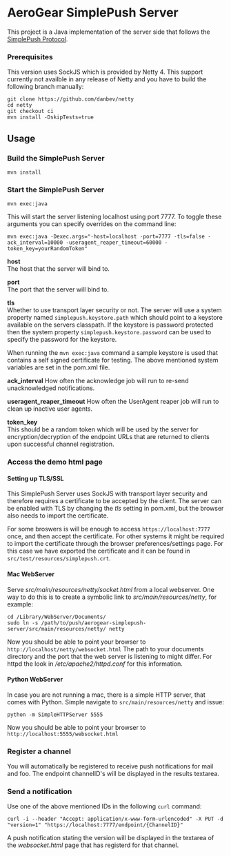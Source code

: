 # AeroGear SimplePush Server
This project is a Java implementation of the server side that follows the [SimplePush Protocol](https://wiki.mozilla.org/WebAPI/SimplePush/Protocol).  

### Prerequisites
This version uses SockJS which is provided by Netty 4. This support currently not availble in any release of Netty and 
you have to build the following branch manually:

    git clone https://github.com/danbev/netty
    cd netty
    git checkout ci
    mvn install -DskipTests=true

## Usage

### Build the SimplePush Server

    mvn install

### Start the SimplePush Server

    mvn exec:java
    
This will start the server listening localhost using port 7777. To toggle these arguments you can
specify overrides on the command line:  

    mvn exec:java -Dexec.args="-host=localhost -port=7777 -tls=false -ack_interval=10000 -useragent_reaper_timeout=60000 -token_key=yourRandomToken"
    
__host__  
The host that the server will bind to.

__port__  
The port that the server will bind to.

__tls__  
Whether to use transport layer security or not.
The server will use a system property named ```simplepush.keystore.path``` which should point to 
a keystore available on the servers classpath. If the keystore is password protected then the system property 
```simplepush.keystore.password``` can be used to specify the password for the keystore.

When running the ```mvn exec:java``` command a sample keystore is used that contains a self signed certificate for testing. 
The above mentioned system variables are set in the pom.xml file.

__ack_interval__ 
How often the acknowledge job will run to re-send unacknowledged notifications.

__useragent_reaper_timeout__ 
How often the UserAgent reaper job will run to clean up inactive user agents.

__token_key__  
This should be a random token which will be used by the server for encryption/decryption of the endpoint URLs that are
returned to clients upon successful channel registration.
    
### Access the demo html page

#### Setting up TLS/SSL
This SimplePush Server uses SockJS with transport layer security and therefore requires a certificate to be accepted by 
the client. The server can be enabled with TLS by changing the _tls_ setting in pom.xml, but the browser also needs to 
import the certificate.  

For some broswers is will be enough to access ```https://localhost:7777``` once, and then accept the certificate.  For other
systems it might be required to import the certificate through the browser preferences/settings page. For this case we
have exported the certificate and it can be found in ```src/test/resources/simplepush.crt```.

#### Mac WebServer

Serve _src/main/resources/netty/socket.html_ from a local webserver. One way to do this is to create a symbolic link
to _src/main/resources/netty_, for example:

    cd /Library/WebServer/Documents/
    sudo ln -s /path/to/push/aerogear-simplepush-server/src/main/resources/netty/ netty
    
Now you should be able to point your browser to ```http://localhost/netty/websocket.html```
The path to your documents directory and the port that the web server is listening to might differ. For httpd the look
in _/etc/apache2/httpd.conf_ for this information.

#### Python WebServer

In case you are not running a mac, there is a simple HTTP server, that comes with Python. Simple navigate to ```src/main/resources/netty``` and issue:

    python -m SimpleHTTPServer 5555

Now you should be able to point your browser to ```http://localhost:5555/websocket.html```

### Register a channel
You will automatically be registered to receive push notifications for mail and foo. The endpoint channelID's will be displayed in the results textarea.

### Send a notification

Use one of the above mentioned IDs in the following ```curl``` command:

    curl -i --header "Accept: application/x-www-form-urlencoded" -X PUT -d "version=1" "https://localhost:7777/endpoint/{ChannelID}"

A push notification stating the version will be displayed in the textarea of the _websocket.html_ page that has registerd for that channel.

    
    
